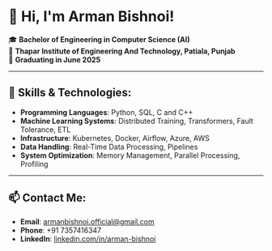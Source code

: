 # 👋 Hi, I'm Arman Bishnoi!

🎓 **Bachelor of Engineering in Computer Science (AI)**  
📍 **Thapar Institute of Engineering And Technology, Patiala, Punjab**  
📅 **Graduating in June 2025**

---

## 🔧 Skills & Technologies:
- **Programming Languages**: Python, SQL, C and C++
- **Machine Learning Systems**: Distributed Training, Transformers, Fault Tolerance, ETL
- **Infrastructure**: Kubernetes, Docker, Airflow, Azure, AWS
- **Data Handling**: Real-Time Data Processing, Pipelines
- **System Optimization**: Memory Management, Parallel Processing, Profiling

---

## 📫 Contact Me:
- **Email**: armanbishnoi.official@gmail.com  
- **Phone**: +91 7357416347  
- **LinkedIn**: [linkedin.com/in/arman-bishnoi](https://linkedin.com/in/arman-bishnoi)
